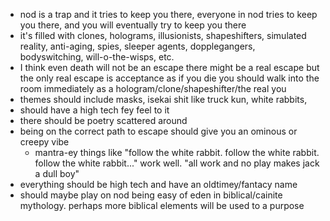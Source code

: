 - nod is a trap and it tries to keep you there, everyone in nod tries to keep you there, and you will eventually try to keep you there
- it's filled with clones, holograms, illusionists, shapeshifters, simulated reality, anti-aging, spies, sleeper agents, dopplegangers, bodyswitching, will-o-the-wisps, etc. 
- I think even death will not be an escape there might be a real escape but the only real escape is acceptance as if you die you should walk into the room immediately as a hologram/clone/shapeshifter/the real you
- themes should include masks, isekai shit like truck kun, white rabbits, 
- should have a high tech fey feel to it
- there should be poetry scattered around
- being on the correct path to escape should give you an ominous or creepy vibe
	- mantra-ey things like "follow the white rabbit. follow the white rabbit. follow the white rabbit..." work well. "all work and no play makes jack a dull boy"
- everything should be high tech and have an oldtimey/fantacy name
- should maybe play on nod being easy of eden in biblical/cainite mythology. perhaps more biblical elements will be used to a purpose